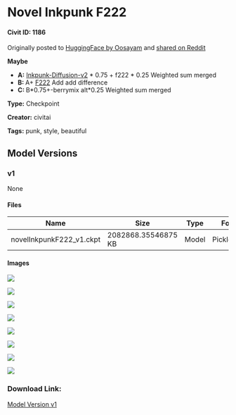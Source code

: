# Novel Inkpunk F222

#### Civit ID: 1186

<p>Originally posted to <a href="https://huggingface.co/Oosayam/InkpunkV2mergeF222" rel="ugc" target="_blank">HuggingFace by Oosayam</a> and <a href="https://www.reddit.com/r/StableDiffusion/comments/zb5n20/cyberpunk_city_lady_model_by_inkpunk_v2_f222/" rel="ugc" target="_blank">shared on Reddit</a></p><p><strong>Maybe</strong></p><ul><li><strong>A:</strong> <a href="https://civitai.com/models/1087/inkpunk-diffusion" rel="ugc" target="_blank">Inkpunk-Diffusion-v2</a> * 0.75 + f222 * 0.25 Weighted sum merged</li><li><strong>B: </strong>A+ <a href="https://civitai.com/models/1188/f222" rel="ugc" target="_blank">F222</a> Add add difference</li><li><strong>C: </strong>B*0.75+-berrymix alt*0.25 Weighted sum merged</li></ul>

**Type:** Checkpoint

**Creator:** civitai

**Tags:** punk, style, beautiful

## Model Versions

### v1

None

#### Files

| Name | Size | Type | Format | Download Url | AutoV1 | AutoV2 | SHA256 | CRC32 | BLAKE3 |
| --- | --- | --- | --- | --- | --- | --- | --- | --- | --- |
| novelInkpunkF222_v1.ckpt | 2082868.35546875 KB | Model | PickleTensor | https://civitai.com/api/download/models/1220 | 03E1DFBB | DA864E82D4 | DA864E82D454213C6247BF4919E9753F61B69E0E1E18D628CFE37B7FFD5A7CD7 | B9D7AD8C | 1BD471729431199CB7FAB04EF41DCA156F8ECA55F42AE9D1C44EC7FAAF2A52E4 |

#### Images

<p><img src="https://image.civitai.com/xG1nkqKTMzGDvpLrqFT7WA/dc190245-11fa-4cc0-5560-7e8e63474d00/width=450/10019.jpeg" /></p>

<p><img src="https://image.civitai.com/xG1nkqKTMzGDvpLrqFT7WA/0c366b9d-36f4-4c1f-33b6-b36c1d785d00/width=450/10018.jpeg" /></p>

<p><img src="https://image.civitai.com/xG1nkqKTMzGDvpLrqFT7WA/f560b47f-1bd9-4786-6e9c-0aacfff40e00/width=450/10017.jpeg" /></p>

<p><img src="https://image.civitai.com/xG1nkqKTMzGDvpLrqFT7WA/14e74eb0-ebf4-4f57-9c6a-7da9f0485f00/width=450/10016.jpeg" /></p>

<p><img src="https://image.civitai.com/xG1nkqKTMzGDvpLrqFT7WA/ef9626e5-2290-4260-1d95-37aa132a2000/width=450/10015.jpeg" /></p>

<p><img src="https://image.civitai.com/xG1nkqKTMzGDvpLrqFT7WA/67c3fc42-5059-4fd6-fec4-4cf928fc3d00/width=450/10014.jpeg" /></p>

<p><img src="https://image.civitai.com/xG1nkqKTMzGDvpLrqFT7WA/b3f51496-4a95-499d-2f9b-014299898000/width=450/10013.jpeg" /></p>

<p><img src="https://image.civitai.com/xG1nkqKTMzGDvpLrqFT7WA/011da38f-73af-4ba2-355f-d7a847710000/width=450/10012.jpeg" /></p>

### Download Link:

[Model Version v1](https://civitai.com/api/download/models/1220)

